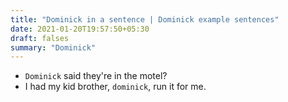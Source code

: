 ```yaml
---
title: "Dominick in a sentence | Dominick example sentences"
date: 2021-01-20T19:57:50+05:30
draft: falses
summary: "Dominick"
---
```

- `Dominick` said they're in the motel?
- I had my kid brother, `dominick`, run it for me.
                 
